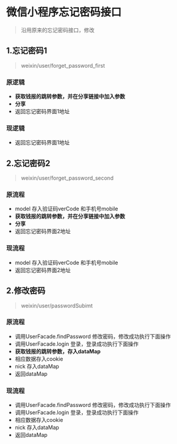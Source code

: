 # 微信小程序忘记密码接口
> 沿用原来的忘记密码接口，修改

## 1.忘记密码1
> weixin/user/forget_password_first
### 原逻辑
+ **获取钱报的跳转参数，并在分享链接中加入参数**
+ **分享**
+ 返回忘记密码界面1地址

### 现逻辑
+ 返回忘记密码界面1地址

## 2.忘记密码2
> weixin/user/forget_password_second
### 原流程
+ model 存入验证码verCode 和手机号mobile
+ **获取钱报的跳转参数，并在分享链接中加入参数**
+ **分享**
+ 返回忘记密码界面2地址

### 现流程
+ model 存入验证码verCode 和手机号mobile
+ 返回忘记密码界面2地址

## 2.修改密码
> weixin/user/passwordSubimt
### 原流程
+ 调用UserFacade.findPassword 修改密码，修改成功执行下面操作
+ 调用UserFacade.login 登录，登录成功执行下面操作
+ **获取钱报的跳转参数，存入dataMap**
+ 相应数据存入cookie
+ nick 存入dataMap
+ 返回dataMap

### 现流程
+ 调用UserFacade.findPassword 修改密码，修改成功执行下面操作
+ 调用UserFacade.login 登录，登录成功执行下面操作
+ 相应数据存入cookie
+ nick 存入dataMap
+ 返回dataMap